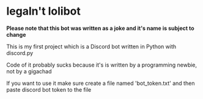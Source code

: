 # legaln't lolibot

**Please note that this bot was written as a joke and it's name is subject to change**

This is my first project which is a Discord bot written in Python with discord.py

Code of it probably sucks because it's is written by a programming newbie, not by a gigachad

If you want to use it make sure create a file named 'bot_token.txt' and then paste discord bot token to the file
